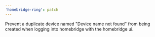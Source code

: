 ```yaml
---
'homebridge-ring': patch
---
```


Prevent a duplicate device named "Device name not found" from being created when logging into homebridge with the homebridge ui.
